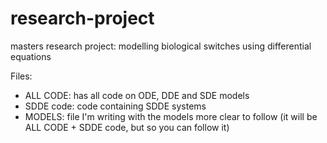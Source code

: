 # research-project
masters research project: modelling biological switches using differential equations

Files:
- ALL CODE: has all code on ODE, DDE and SDE models
- SDDE code: code containing SDDE systems
- MODELS: file I'm writing with the models more clear to follow (it will be ALL CODE + SDDE code, but so you can follow it)
